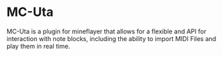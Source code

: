 <h1>MC-Uta</h1>
<p>MC-Uta is a plugin for mineflayer that allows for a flexible and API for interaction with note blocks, including the ability to import MIDI Files and play them in real time.</p>
